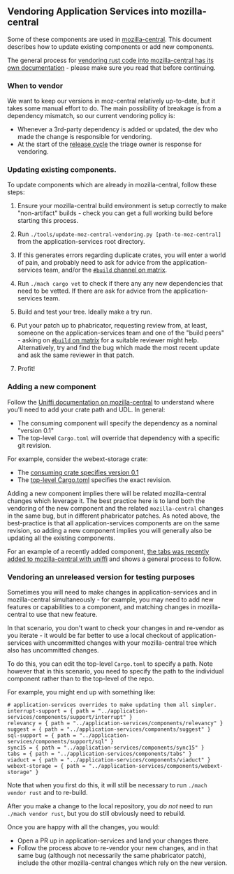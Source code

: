 ## Vendoring Application Services into mozilla-central

Some of these components are used in [mozilla-central](https://hg.mozilla.org/mozilla-central/).
This document describes how to update existing components or add new components.

The general process for [vendoring rust code into mozilla-central has its own
documentation](https://firefox-source-docs.mozilla.org/build/buildsystem/rust.html) -
please make sure you read that before continuing.

### When to vendor

We want to keep our versions in moz-central relatively up-to-date, but it takes some manual effort
to do.  The main possibility of breakage is from a dependency mismatch, so our current vendoring
policy is:

  - Whenever a 3rd-party dependency is added or updated, the dev who made the change is responsible
    for vendoring.
  - At the start of the [release cycle](https://wiki.mozilla.org/Release_Management/Calendar) the
    triage owner is response for vendoring.

### Updating existing components.

To update components which are already in mozilla-central, follow these steps:

1. Ensure your mozilla-central build environment is setup correctly to make
   "non-artifact" builds - check you can get a full working build before
   starting this process.

1. Run `./tools/update-moz-central-vendoring.py [path-to-moz-central]` from the application-services
   root directory.

1. If this generates errors regarding duplicate crates, you will enter a world
   of pain, and probably need to ask for advice from the application-services
   team, and/or the [`#build` channel on matrix](https://matrix.to/#/#build:mozilla.org).

1. Run `./mach cargo vet` to check if there any any new dependencies that need to be vetted.  If
   there are ask for advice from the application-services team.

1. Build and test your tree. Ideally make a try run.

1. Put your patch up to phabricator, requesting review from, at least, someone
   on the application-services team and one of the "build peers" - asking on
   [`#build` on matrix](https://matrix.to/#/#build:mozilla.org) for a suitable
   reviewer might help. Alternatively, try and find the bug which made the
   most recent update and ask the same reviewer in that patch.

1. Profit!

### Adding a new component

Follow the [Uniffi documentation on mozilla-central](https://github.com/mozilla/gecko-dev/blob/master/docs/writing-rust-code/uniffi.md) to understand where you'll need to add your crate path and UDL. In general:

* The consuming component will specify the dependency as a nominal "version 0.1"
* The top-level `Cargo.toml` will override that dependency with a specific git
  revision.

For example, consider the webext-storage crate:

* The [consuming crate specifies version 0.1
  ](https://searchfox.org/mozilla-central/source/toolkit/components/extensions/storage/webext_storage_bridge/Cargo.toml#23)
* The [top-level Cargo.toml](https://searchfox.org/mozilla-central/search?q=application-services+overrides&path=Cargo.toml)
  specifies the exact revision.

Adding a new component implies there will be related mozilla-central changes
which leverage it. The best practice here is to land both the vendoring of the
new component and the related `mozilla-central` changes in the same bug, but in
different phabricator patches. As noted above, the best-practice is that all
application-services components are on the same revision, so adding a new
component implies you will generally also be updating all the existing
components.

For an example of a recently added component, [the tabs was recently added to mozilla-central with uniffi](https://bugzilla.mozilla.org/show_bug.cgi?id=1791851) and shows a general process to follow.

### Vendoring an unreleased version for testing purposes

Sometimes you will need to make changes in application-services and in mozilla-central
simultaneously - for example, you may need to add new features or capabilities
to a component, and matching changes in mozilla-central to use that new feature.

In that scenario, you don't want to check your changes in and re-vendor as you
iterate - it would be far better to use a local checkout of application-services
with uncommitted changes with your mozilla-central tree which also has uncommitted
changes.

To do this, you can edit the top-level `Cargo.toml` to specify a path. Note
however that in this scenario, you need to specify the path to the
individual component rather than to the top-level of the repo.

For example, you might end up with something like:

```
# application-services overrides to make updating them all simpler.
interrupt-support = { path = "../application-services/components/support/interrupt" }
relevancy = { path = "../application-services/components/relevancy" }
suggest = { path = "../application-services/components/suggest" }
sql-support = { path = "../application-services/components/support/sql" }
sync15 = { path = "../application-services/components/sync15" }
tabs = { path = "../application-services/components/tabs" }
viaduct = { path = "../application-services/components/viaduct" }
webext-storage = { path = "../application-services/components/webext-storage" }
```

Note that when you first do this, it will still be necessary to run
`./mach vendor rust` and to re-build.

After you make a change to the local repository, you *do not* need to run
`./mach vendor rust`, but you do still obviously need to rebuild.

Once you are happy with all the changes, you would:
* Open a PR up in application-services and land your changes there.
* Follow the process above to re-vendor your new changes, and in that same
  bug (although not necessarily the same phabricator patch), include the other
  mozilla-central changes which rely on the new version.
